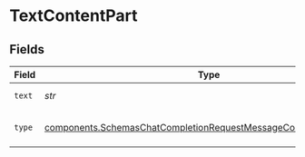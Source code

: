 # TextContentPart


## Fields

| Field                                                                                                                                              | Type                                                                                                                                               | Required                                                                                                                                           | Description                                                                                                                                        |
| -------------------------------------------------------------------------------------------------------------------------------------------------- | -------------------------------------------------------------------------------------------------------------------------------------------------- | -------------------------------------------------------------------------------------------------------------------------------------------------- | -------------------------------------------------------------------------------------------------------------------------------------------------- |
| `text`                                                                                                                                             | *str*                                                                                                                                              | :heavy_check_mark:                                                                                                                                 | The text content.                                                                                                                                  |
| `type`                                                                                                                                             | [components.SchemasChatCompletionRequestMessageContentPartTextType](../../models/shared/schemaschatcompletionrequestmessagecontentparttexttype.md) | :heavy_check_mark:                                                                                                                                 | The type of the content part.                                                                                                                      |